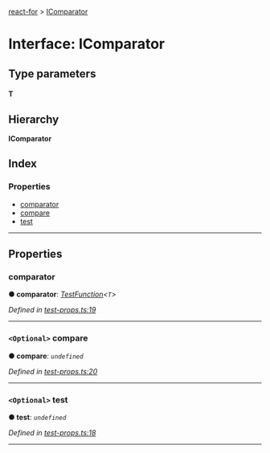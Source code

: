 [react-for](../README.md) > [IComparator](../interfaces/icomparator.md)

# Interface: IComparator

## Type parameters
#### T 
## Hierarchy

**IComparator**

## Index

### Properties

* [comparator](icomparator.md#comparator)
* [compare](icomparator.md#compare)
* [test](icomparator.md#test)

---

## Properties

<a id="comparator"></a>

###  comparator

**● comparator**: *[TestFunction](../#testfunction)<`T`>*

*Defined in [test-props.ts:19](https://github.com/MJez29/react-for/blob/2671f07/src/test-props.ts#L19)*

___
<a id="compare"></a>

### `<Optional>` compare

**● compare**: *`undefined`*

*Defined in [test-props.ts:20](https://github.com/MJez29/react-for/blob/2671f07/src/test-props.ts#L20)*

___
<a id="test"></a>

### `<Optional>` test

**● test**: *`undefined`*

*Defined in [test-props.ts:18](https://github.com/MJez29/react-for/blob/2671f07/src/test-props.ts#L18)*

___

